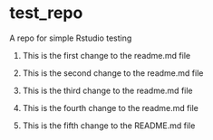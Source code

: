 # test_repo
A repo for simple Rstudio testing

1. This is the first change to the readme.md file

2. This is the second change to the readme.md file

3. This is the third change to the readme.md file

4. This is the fourth change to the readme.md file

5. This is the fifth change to the README.md file

